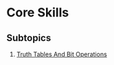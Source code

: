 # Core Skills

## Subtopics

1. [Truth Tables And Bit Operations](./truth_tables_and_bit_operations)
